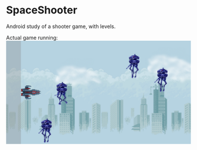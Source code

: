 # SpaceShooter

Android study of a shooter game, with levels.

Actual game running:
![Image of actual game](https://github.com/ricardaotsi/SpaceShooter/blob/master/Screenshot_20160621-133241.png)
